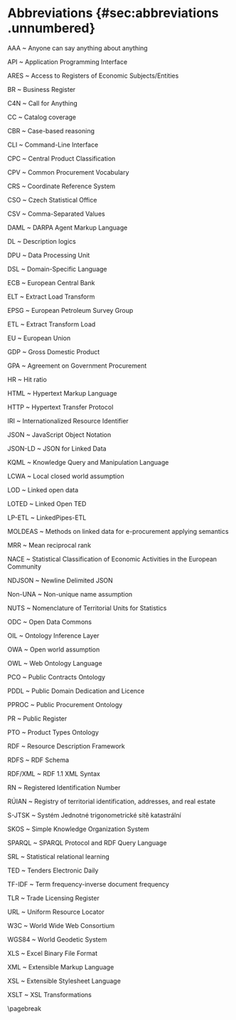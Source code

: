 # Abbreviations {#sec:abbreviations .unnumbered}

AAA
~ Anyone can say anything about anything

API
~ Application Programming Interface

ARES
~ Access to Registers of Economic Subjects/Entities

BR
~ Business Register

C4N
~ Call for Anything

CC
~ Catalog coverage

CBR
~ Case-based reasoning

CLI
~ Command-Line Interface

CPC
~ Central Product Classification

CPV
~ Common Procurement Vocabulary

CRS
~ Coordinate Reference System

CSO
~ Czech Statistical Office

CSV
~ Comma-Separated Values

DAML
~ DARPA Agent Markup Language

DL
~ Description logics

DPU
~ Data Processing Unit

DSL
~ Domain-Specific Language

ECB
~ European Central Bank

ELT
~ Extract Load Transform

EPSG
~ European Petroleum Survey Group

ETL
~ Extract Transform Load

EU
~ European Union

GDP
~ Gross Domestic Product

GPA
~ Agreement on Government Procurement

HR
~ Hit ratio

HTML
~ Hypertext Markup Language

HTTP
~ Hypertext Transfer Protocol

IRI
~ Internationalized Resource Identifier

JSON
~ JavaScript Object Notation

JSON-LD
~ JSON for Linked Data

KQML
~ Knowledge Query and Manipulation Language

LCWA
~ Local closed world assumption

LOD
~ Linked open data

LOTED
~ Linked Open TED

LP-ETL
~ LinkedPipes-ETL

MOLDEAS
~ Methods on linked data for e-procurement applying semantics

MRR
~ Mean reciprocal rank

NACE
~ Statistical Classification of Economic Activities in the European Community

NDJSON
~ Newline Delimited JSON

Non-UNA
~ Non-unique name assumption

NUTS
~ Nomenclature of Territorial Units for Statistics

ODC
~ Open Data Commons

OIL
~ Ontology Inference Layer

OWA
~ Open world assumption

OWL
~ Web Ontology Language

PCO
~ Public Contracts Ontology

PDDL
~ Public Domain Dedication and Licence

PPROC
~ Public Procurement Ontology

PR
~ Public Register

PTO
~ Product Types Ontology

RDF
~ Resource Description Framework

RDFS
~ RDF Schema

RDF/XML
~ RDF 1.1 XML Syntax

RN
~ Registered Identification Number

RÚIAN
~ Registry of territorial identification, addresses, and real estate

S-JTSK
~ Systém Jednotné trigonometrické sítě katastrální

SKOS
~ Simple Knowledge Organization System

SPARQL
~ SPARQL Protocol and RDF Query Language

SRL
~ Statistical relational learning

TED
~ Tenders Electronic Daily

TF-IDF
~ Term frequency-inverse document frequency

TLR
~ Trade Licensing Register

URL
~ Uniform Resource Locator

W3C
~ World Wide Web Consortium

WGS84
~ World Geodetic System

XLS
~ Excel Binary File Format

XML
~ Extensible Markup Language

XSL
~ Extensible Stylesheet Language

XSLT
~ XSL Transformations

\pagebreak

